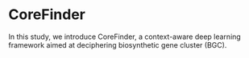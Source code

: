 # CoreFinder
In this study, we introduce CoreFinder, a context-aware deep learning framework aimed at deciphering biosynthetic gene cluster (BGC).
